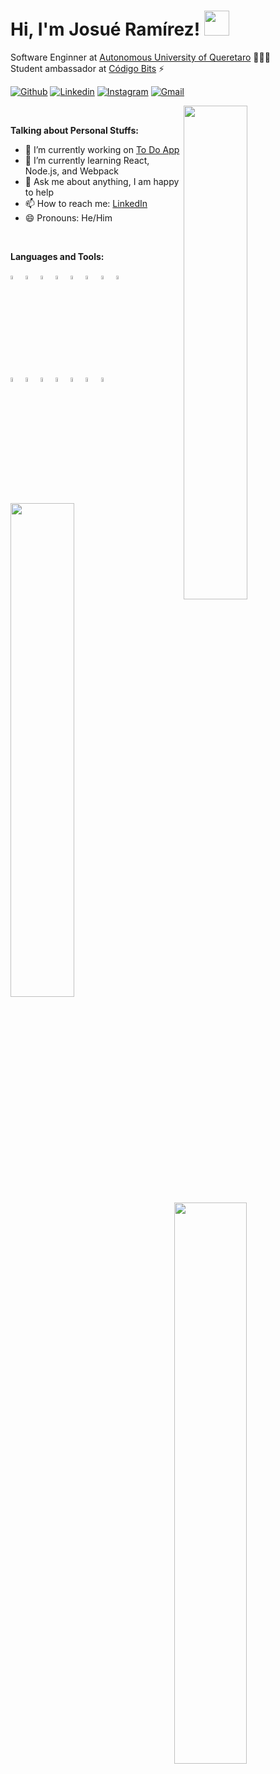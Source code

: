<h1> Hi, I'm Josué Ramírez! <img src="https://github.com/sudnyeshtalekar/sudnyeshtalekar/blob/master/Assets/Hi.gif" width="40px"></h1>
<p>
  Software Enginner at <a href="https://www.uaq.mx/">Autonomous University of Queretaro</a> 👨🏻‍💻
  <br>Student ambassador at <a href="https://www.codigobits.com/">Código Bits</a> ⚡
</p>

<!-- Social badges -->
[![Github](https://img.shields.io/badge/-Github-000?style=flat&logo=Github&logoColor=white)](https://github.com/Josueram)
[![Linkedin](https://img.shields.io/badge/-LinkedIn-blue?style=flat&logo=Linkedin&logoColor=white)](https://www.linkedin.com/in/josueram/)
[![Instagram](https://img.shields.io/badge/-Instagram-c13584?style=flat&labelColor=c13584&logo=instagram&logoColor=white)](https://www.instagram.com/josueram_/)
[![Gmail](https://img.shields.io/badge/-Gmail-c14438?style=flat&logo=Gmail&logoColor=white)](mailto:josueramirez0110@gmail.com)

<img width="45%" align="right" src="https://user-images.githubusercontent.com/60676340/155595437-27145f9e-7cd0-45e3-a620-c7e4ee0d4315.png" />

&nbsp;

<!-- Talking about you -->
**Talking about Personal Stuffs:**

- 🔭 I’m currently working on <a href="https://github.com/Josueram/to-do-app">To Do App</a>
- 🌱 I’m currently learning React, Node.js, and Webpack
- 💬 Ask me about anything, I am happy to help
- 📫 How to reach me: <a href="https://www.linkedin.com/in/josueram/">LinkedIn</a>
- 😄 Pronouns: He/Him

&nbsp;

**Languages and Tools:** 
<p align="left">
  <!-- Languages and tools -->
  <img width="4%" src="https://cdn-icons-png.flaticon.com/512/5968/5968292.png">
  <img width="4%" src="https://cdn-icons-png.flaticon.com/512/5968/5968350.png">
  <img width="4%" src="https://cdn-icons-png.flaticon.com/512/5968/5968282.png">
  <img width="4%" src="https://cdn-icons-png.flaticon.com/512/174/174854.png">
  <img width="4%" src="https://cdn-icons-png.flaticon.com/512/732/732190.png">
  <img width="4%" src="https://cdn-icons-png.flaticon.com/512/5968/5968672.png">
  <img width="4%" src="https://cdn-icons-png.flaticon.com/512/2111/2111288.png">
  <img width="4%" src="https://cdn-icons-png.flaticon.com/512/5968/5968866.png">
  <br />
  <img width="4%" src="https://www.pikpng.com/pngl/b/281-2814765_anaconda-clipart-python-logo-pictures-png-anaconda-jupyter.png">
  <img width="4%" src="https://jazmindominguez.github.io/Portafolio/src/assets/node-js-512.png">
  <img width="4%" src="https://cdn-icons-png.flaticon.com/512/753/753244.png">
  <img width="4%" src="https://blog.artegrafico.net/wp-content/uploads/2019/10/mysql-logo.png">
  <img width="4%" src="https://code.visualstudio.com/assets/branding/app-icon.png">
  <img width="4%" src="https://cdn.worldvectorlogo.com/logos/eclipse-11.svg">
  <img width="4%" src="https://cristhianguzman.com/xcode-icon.png">
</p>

&nbsp;

<!-- Stats -->  
<img width="45%" align="left" src="https://github-readme-stats.vercel.app/api/top-langs/?username=Josueram&langs_count=10&layout=compact" />
<img width="48%" align="right" src="https://github-readme-stats.vercel.app/api?username=Josueram&show_icons=true&hide_border=true" />
